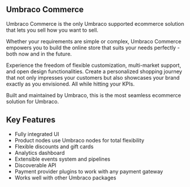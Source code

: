 ## Umbraco Commerce

Umbraco Commerce is the only Umbraco supported ecommerce solution that lets you sell how you want to sell.

Whether your requirements are simple or complex, Umbraco Commerce empowers you to build the online store that suits your needs perfectly - both now and in the future. 

Experience the freedom of flexible customization, multi-market support, and open design functionalities. Create a personalized shopping journey that not only impresses your customers but also showcases your brand exactly as you envisioned. All while hitting your KPIs. 

Built and maintained by Umbraco, this is the most seamless ecommerce solution for Umbraco. 

## Key Features

* Fully integrated UI
* Product nodes use Umbraco nodes for total flexibility
* Flexible discounts and gift cards
* Analytics dashboard
* Extensible events system and pipelines
* Discoverable API
* Payment provider plugins to work with any payment gateway
* Works well with other Umbraco packages